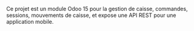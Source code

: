 <!-- Use this file to provide workspace-specific custom instructions to Copilot. For more details, visit https://code.visualstudio.com/docs/copilot/copilot-customization#_use-a-githubcopilotinstructionsmd-file -->

Ce projet est un module Odoo 15 pour la gestion de caisse, commandes, sessions, mouvements de caisse, et expose une API REST pour une application mobile.
